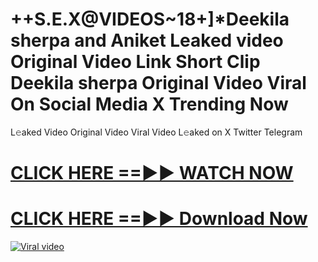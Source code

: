 
# ++S.E.X@VIDEOS~18+]*Deekila sherpa and Aniket Leaked video Original Video Link Short Clip Deekila sherpa Original Video Viral On Social Media X Trending Now

L𝚎aked Video  Original Video Viral Video L𝚎aked on X Twitter Telegram


<h1><a href="https://viralvideotrending.com/?v=Deekila+sherpa+and+Aniket" rel="nofollow"> CLICK HERE ==►► WATCH NOW</a></h1>


<h1><a href="https://viralvideotrending.com/?v=Deekila+sherpa+and+Aniket" rel="nofollow"> CLICK HERE ==►► Download Now</a></h1>


<p><a href="https://viralvideotrending.com/?v=Deekila+sherpa+and+Aniket" rel="nofollow"><img src="https://i.imgur.com/dJHk4Zq.gif" alt="Viral video"></a></p>
